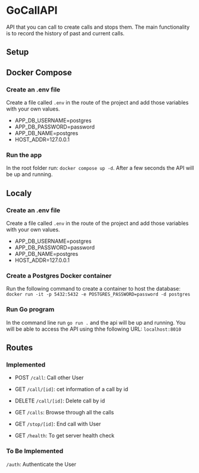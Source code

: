 # GoCallAPI
API that you can call to create calls and stops them.
The main functionality is to record the history of past and current calls. 

## Setup
## Docker Compose
### Create an .env file
Create a file called `.env` in the route of the project and add those variables with your own values.
- APP_DB_USERNAME=postgres
- APP_DB_PASSWORD=password
- APP_DB_NAME=postgres
- HOST_ADDR=127.0.0.1

### Run the app
In the root folder run: `docker compose up -d`. After a few seconds the API will be up and running.

## Localy
### Create an .env file
Create a file called `.env` in the route of the project and add those variables with your own values.
- APP_DB_USERNAME=postgres
- APP_DB_PASSWORD=password
- APP_DB_NAME=postgres
- HOST_ADDR=127.0.0.1

### Create a Postgres Docker container
Run the following command to create a container to host the database: `docker run -it -p 5432:5432 -e POSTGRES_PASSWORD=password -d postgres`

### Run Go program
In the command line run `go run .` and the api will be up and running. You will be able to access the API using thhe following URL: `localhost:8010`

## Routes
### Implemented
- POST `/call`: Call other User
- GET `/call/[id]`: cet information of a call by id
- DELETE `/call/[id]`: Delete call by id

- GET `/calls`: Browse through all the calls

- GET `/stop/[id]`: End call with User

- GET `/health`: To get server health check

### To Be Implemented
`/auth`: Authenticate the User
